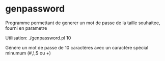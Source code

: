# genpassword
Programme permettant de generer un mot de passe de la taille souhaitee, fourni en parametre

Utilisation: ./genpassword.pl 10

Génère un mot de passe de 10 caractères avec un caractère spécial minumum (#,!,$ ou +)

